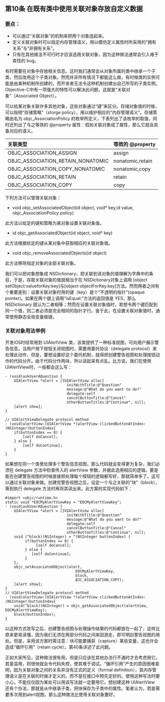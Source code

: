 ## 第10条 在既有类中使用关联对象存放自定义数据

### 要点：

* 可以通过“关联对象”的机制来把两个对象连起来。
* 定义关联对象时可以指定内存管理语义，用以模仿定义属性时所采用的“拥有关系”与“非拥有关系”。
* 只有在其他做法不可行时才应该选用关联对象，因为这种做法通常会引入难于查找的 bug。

有时需要在对象中存放相关信息。这时我们通常会从对象所属的类中继承一个子类，然后改用这个子类对象。然而并非所有情况下都能这么做，有时候类的实例可能是由某种机制所创建的，而开发者无法令这种机制创建出自己所写的子类实例。Objective-C中有一项强大的特性可以解决此问题，这就是“关联对象”（Associated Object）。

可以给某对象关联许多其他对象，这些对象通过“键”来区分。存储对象值的时候，可以指明“存储策略”（storge policy），用以维护相应的“内存管理语义”。存储策略由名为 objc_AssociationPolicy 的枚举所定义，下表列出了该枚举的取值，同时还列出了与之等效的 @property 属性：假如关联对象成了属性，那么它就会具备对应的语义。

|关联类型|等效的 @property|
|:---|:--|
|OBJC_ASSOCIATION_ASSIGN|assign|
|OBJC_ASSOCIATION_RETAIN_NONATOMIC|nonatomic,retain|
|OBJC_ASSOCIATION_COPY_NONATOMIC|nonatomic,copy|
|OBJC_ASSOCIATION_RETAIN|retain|
|OBJC_ASSOCIATION_COPY|copy|

下列方法可以管理关联对象：

* void objc_setAssociatedObject(id object, void* key,id value, objc_AssociationPolicy policy)

此方法以给定的键和策略为某对象设置关联对象值。

* id objc_getAssociatedObject(id object, void* key)

此方法根据给定的键从某对象中获取相应的关联对象值。

* void objc_removeAssociatedObjects(id object)

此方法移除指定对象的全部关联对象。

我们可以把对象想象成 NSDictionary，把关联到该对象的值理解为字典中的条目，于是，存取关联对象的值就相当于在 NSDictionary对象上调用 [object setObject:valueforKey:key]与[object objectForKey:key]方法。然而两者之间有个重要差别：设置关联对象时用的键（key）是个“不透明的指针”(opaque pointer)。如果在两个键上调用“isEqual:”方法的返回值是 YES，那么 NSDictionary 就认为二者相等；然而在设置关联对象值时，若想令两个键匹配到同一个值，则二者必须是完全相同的指针才行。鉴于此，在设置关联对象值时，通常使用静态全局变量做键。

### 关联对象用法举例

开发iOS时经常用到 UIAlertView 类，该类提供了一种标准视图，可向用户展示警告信息。当用户按下按钮关闭视图时，需要用委托协议（delegate protocol）来处理此动作，但是，要想设置好这个委托机制，就得把创建警告视图和处理按钮动作的代码分开。由于代码分作两块，所以读起来有点乱。比方说，我们在使用 UIAlertView时，一般都会这么写：

```
- (void)askUserAQuestion {
    UIAlertView *alert = [[UIAlertView alloc]
                            initWithTitle:@"Question" 
                            message:@"What do you want to do?"
                            delegate:self
                            cancelButtonTitle:@"Cancel"
                            otherButtonTitles:@"Continue", nil];
    [alert show];
}

// UIAlertViewDelegate protocol method
- (void)alertView:(UIAlertView *)alertView clickedButtonAtIndex:(NSInteger)buttonIndex{
    if(buttonIndex == 0) {
        [self doCancel];
    } else {
        [self doContinue];
    }
}
```

如果想在同一个类里处理多个警告信息视图，那么代码就会变得更为复杂，我们必须在 delegate 方法中检查传入的 alertView 参数，并据此选用相应的逻辑。要是能在创建警告视图的时候直接把处理每个按钮的逻辑都写好，那就简单多了。这可以通过关联对象来做。创建完警告视图之后，设定一个与之关联的“块”（block），等到执行 delegate 方法时再将其读出来。此方案的实现代码如下：

```
#import <objc/runtime.h>
static void *EOCMyAlertViewKey = "EOCMyAlertViewKey";
- (void)askUserAQuestion {
    UIAlertView *alert = [[UIAlertView alloc]
                            initWithTitle:@"Question" 
                            message:@"What do you want to do?"
                            delegate:self
                            cancelButtonTitle:@"Cancel"
                            otherButtonTitles:@"Continue", nil];
    void (^block)(NSInteger) = ^(NSInteger buttonIndex) {
         if(buttonIndex == 0) {
              [self doCancel];
         } else {
            [self doContinue];
         }
    };
    objc_setAssociatedObject(alert,
                                EOCMyAlertViewKey,
                                block,
                                BJC_ASSOCIATION_COPY);
    [alert show];
}
// UIAlertViewDelegate protocol method
- (void)alertView:(UIAlertView *)alertView clickedButtonAtIndex:(NSInteger)buttonIndex{
    void(^block)(NSInteger) = objc_getAssociatedObject(alertView, EOCMyAlertViewKey);
    block(buttonIndex);
}
```

以这种方式改写之后，创建警告视图与处理操作结果的代码都放在一起了，这样比原来更易读懂，因为我们无须在两部分代码之间来回游走，即可明白警告视图的用处。但是，采用该方案时需注意：块可能要捕获（capture）某些变量，这也许会造成“循环引用”（retain cycle）。第40条详述了此问题。

正如大家所见，这种做法很有用，但是只应该在其他办法行不通时才去考虑用它。若是滥用，则很快就会令代码失控，使其难于调试。“循环引用”产生的原因很难查明，因为关联对象之间的关系并没有正式的定义（formal definition），其内存管理语义是在关联的时候才定义的，而不是在接口中预先定好的。使用这种写法时要小心，不能仅仅因为某处可以用该写法就一定要用它。想创建这种 UIAlertView 还有个办法，那就是从中继承子类，把块保存为子类中的属性。笔者认为，若是需要多次用到alert视图，那么这种做法比使用关联对象要好。







